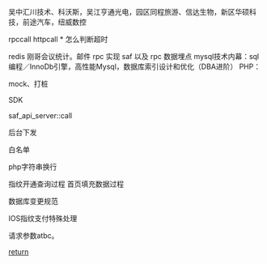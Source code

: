 吴中汇川技术、科沃斯，吴江亨通光电，园区同程旅游、信达生物，新区华硕科技，前途汽车，纽威数控



rpccall
httpcall
    * 怎么判断超时
    
redis
刚哥会议统计。邮件
rpc 实现
saf 以及 rpc
数据埋点
mysql技术内幕：sql编程／InnoDb引擎，高性能Mysql，数据库索引设计和优化（DBA进阶）
PHP：

mock、打桩

SDK

saf_api_server::call

后台下发

白名单


php字符串换行


指纹开通查询过程
首页填充数据过程  

数据库变更规范

IOS指纹支付特殊处理

请求参数atbc。



[return](SUMMARY.md)